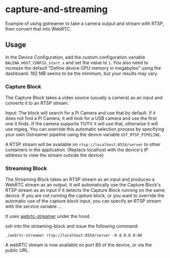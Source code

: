 # capture-and-streaming
Example of using gstreamer to take a camera output and stream with RTSP, then convert that into WebRTC.

## Usage
In the Device Configuration, add the custom configuration variable `BALENA_HOST_CONFIG_start_x` and set the value to `1`. You also need to increase the default "Define device GPU memory in megabytes" using the dashboard. 192 MB seems to be the minimum, but your results may vary.

### Capture Block

The Capture Block takes a video source (usually a camera) as an input and converts it to an RTSP stream.

Input: The block will search for a Pi Camera and use that by default. If it does not find a Pi Camera, it will look for a USB camera and use the first one it finds. If the camera supports YUYV it will use that, otherwise it will use mjpeg. You can override this automatic selection process by specifying your own Gstreamer pipeline using the device variable `GST_RTSP_PIPELINE`. 

A RTSP stream will be available on `rtsp://localhost:8554/server` to other containers in the application. (Replace localhost with the device's IP address to view the stream outside the device)

### Streaming Block

The Streaming Block takes an RTSP stream as an input and produces a WebRTC stream as an output. It will automatically use the Capture Block's RTSP stream as an input if it detects the Capture Block running on the same device. If you are not running the capture block, or you want to override the automatic use of the capture block input, you can specify an RTSP stream with the service variable ...

It uses [webrtc-streamer](https://github.com/mpromonet/webrtc-streamer) under the hood.

ssh into the streaming-block and issue the following command: 

`./webrtc-streamer rtsp://localhost:8554/server -H 0.0.0.0:80`

A webRTC stream is now available on port 80 of the device, or via the public URL.
